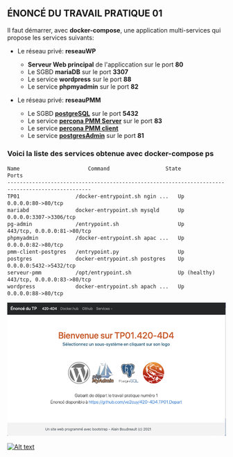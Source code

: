 ## ÉNONCÉ DU TRAVAIL PRATIQUE 01

Il faut démarrer, avec **docker-compose**, une application multi-services qui propose les services suivants:

* Le réseau privé: **reseauWP**
  * **Serveur Web principal** de l'appliccation sur le port **80**
  * Le SGBD **mariaDB** sur le port **3307**
  * Le service **wordpress** sur le port **88**
  * Le service **phpmyadmin** sur le port **82**

* Le réseau privé: **reseauPMM**
  * Le SGBD <a href="https://hub.docker.com/_/postgres">**postgreSQL**</a>  sur le port **5432**
  * Le service <a href="https://hub.docker.com/r/percona/pmm-server">**percona PMM Server**</a> sur le port **83**
  * Le service <a href="https://hub.docker.com/r/perconalab/pmm-client">**percona PMM client** </a>
  * Le service <a href="https://hub.docker.com/r/dpage/pgadmin4">**postgresAdmin**</a> sur le port **81**

### Voici la liste des services obtenue avec docker-compose ps
	Name                      Command                  State                  Ports           
 	-------------------------------------------------------------------------------------------------
 	TP01                  /docker-entrypoint.sh ngin ...   Up             0.0.0.0:80->80/tcp         
 	mariabd               docker-entrypoint.sh mysqld      Up             0.0.0.0:3307->3306/tcp     
 	pg-admin              /entrypoint.sh                   Up             443/tcp, 0.0.0.0:81->80/tcp
 	phpmyadmin            /docker-entrypoint.sh apac ...   Up             0.0.0.0:82->80/tcp         
 	pmm-client-postgres   /entrypoint.py                   Up                                        
 	postgres              docker-entrypoint.sh postgres    Up             0.0.0.0:5432->5432/tcp     
 	serveur-pmm           /opt/entrypoint.sh               Up (healthy)   443/tcp, 0.0.0.0:83->80/tcp
 	wordpress             docker-entrypoint.sh apach ...   Up             0.0.0.0:88->80/tcp         

<a href="#">![Écran de l'application](ecran-depart.png)</a>



[![Alt text](https://img.youtube.com/vi/VID/0.jpg)](https://www.youtube.com/watch?v=VID)
